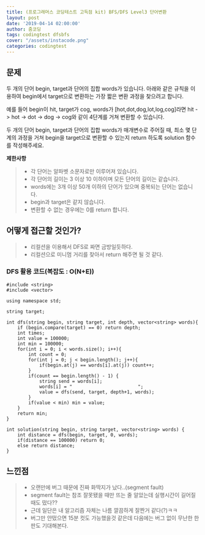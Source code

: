 ```yaml
---
title: (프로그래머스 코딩테스트 고득점 kit) BFS/DFS Level3 단어변환
layout: post
date: '2019-04-14 02:00:00'
author: 줌코딩
tags: codingtest dfsbfs
cover: "/assets/instacode.png"
categories: codingtest
---
```


## 문제

두 개의 단어 begin, target과 단어의 집합 words가 있습니다. 아래와 같은 규칙을 이용하여 begin에서 target으로 변환하는 가장 짧은 변환 과정을 찾으려고 합니다.

예를 들어 begin이 hit, target가 cog, words가 [hot,dot,dog,lot,log,cog]라면 hit -> hot -> dot -> dog -> cog와 같이 4단계를 거쳐 변환할 수 있습니다.

두 개의 단어 begin, target과 단어의 집합 words가 매개변수로 주어질 때, 최소 몇 단계의 과정을 거쳐 begin을 target으로 변환할 수 있는지 return 하도록 solution 함수를 작성해주세요.


**제한사항**

>* 각 단어는 알파벳 소문자로만 이루어져 있습니다.
>* 각 단어의 길이는 3 이상 10 이하이며 모든 단어의 길이는 같습니다.
>* words에는 3개 이상 50개 이하의 단어가 있으며 중복되는 단어는 없습니다.
>* begin과 target은 같지 않습니다.
>* 변환할 수 없는 경우에는 0를 return 합니다.

## 어떻게 접근할 것인가?

>* 리컬션을 이용해서 DFS로 짜면 금방일듯하다.
>* 리컬션으로 미니멈 거리를 찾아서 return 해주면 될 것 같다.


### DFS 활용 코드(복잡도 : O(N+E))

    #include <string>
    #include <vector>

    using namespace std;

    string target;

    int dfs(string begin, string target, int depth, vector<string> words){
        if (begin.compare(target) == 0) return depth;
        int times;
        int value = 100000;
        int min = 100000;
        for(int i = 0; i < words.size(); i++){
            int count = 0;
            for(int j = 0; j < begin.length(); j++){
                if(begin.at(j) == words[i].at(j)) count++;
            }
            if(count == begin.length() - 1) {
                string send = words[i];
                words[i] = "                        ";
                value = dfs(send, target, depth+1, words);
            }
            if(value < min) min = value;
        }
        return min;    
    }

    int solution(string begin, string target, vector<string> words) {
        int distance = dfs(begin, target, 0, words);
        if(distance == 100000) return 0;
        else return distance;
    }

    
## 느낀점

>* 오랜만에 버그 때문에 진짜 화딱지가 났다..(segment fault)
>* segment fault는 참조 잘못됐을 때만 뜨는 줄 알았는데 실행시간이 길어질 때도 떴다??
>* 근데 일단은 내 알고리즘 자체는 나름 깔끔하게 잘짠거 같다(?)ㅋㅋ
>* 버그만 안떴으면 15분 컷도 가능했을것 같은데 다음에는 버그 없이 무난한 한판도 기대해본다.
